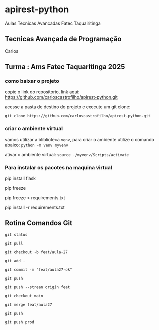 # apirest-python
Aulas Tecnicas Avancadas Fatec Taquairitinga

## Tecnicas Avançada de Programação
Carlos 

## Turma : Ams Fatec Taquaritinga 2025

### como baixar o projeto
copie o link do repositorio, link aqui: https://github.com/carloscastrofilho/apirest-python.git

acesse a pasta de destino do projeto e execute um git clone:

`git clone https://github.com/carloscastrofilho/apirest-python.git`


### criar o ambiente virtual
vamos utilizar a bliblioteca `venv`, para criar o ambiente utilize o comando abaixo:
`python -m venv myvenv`

ativar o ambiente virtual:
`source ./myvenv/Scripts/activate`

### Para instalar os pacotes na maquina virtual
pip install flask

pip freeze

pip freeze > requirements.txt

pip install -r requirements.txt


## Rotina Comandos Git
    git status

    git pull

    git checkout -b feat/aula-27

    git add .

    git commit -m "feat/aula27-ok"

    git push

    git push --strean origin feat

    git checkout main

    git merge feat/aula27

    git push 

    git push prod
